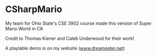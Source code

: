 # CSharpMario

My team for Ohio State's CSE 3902 course made this version of Super Mario World in C#.

Credit to Thomas Kiener and Caleb Underwood for their work!

A playlable demo is on my website (www.dreameater.net)
